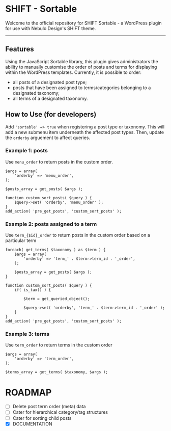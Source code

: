 # SHIFT - Sortable

Welcome to the official repository for SHIFT Sortable - a WordPress plugin for use with Nebulo Design's SHIFT theme.

-----------------------

## Features

Using the JavaScript Sortable library, this plugin gives administrators the ability to manually customise the order of posts and terms for displaying within the WordPress templates. Currently, it is possible to order:

- all posts of a designated post type;
- posts that have been assigned to terms/categories belonging to a designated taxonomy;
- all terms of a designated taxonomy.

## How to Use (for developers)

Add `'sortable' => true` when registering a post type or taxonomy. This will add a new submenu item underneath the affected post types. Then, update the `orderby` arguement to affect queries.

### Example 1: posts

Use `menu_order` to return posts in the custom order.

```
$args = array(
	'orderby' => 'menu_order',
);

$posts_array = get_posts( $args );
```

```
function custom_sort_posts( $query ) {
	$query->set( 'orderby', 'menu_order' );
}
add_action( 'pre_get_posts', 'custom_sort_posts' );
```

### Example 2: posts assigned to a term

Use `term_{$id}_order` to return posts in the custom order based on a particular term

```
foreach( get_terms( $taxonomy ) as $term ) {
	$args = array(
		'orderby' => 'term_' . $term->term_id . '_order',
	);

	$posts_array = get_posts( $args );
}
```

```
function custom_sort_posts( $query ) {
	if( is_tax() ) {

		$term = get_queried_object();

		$query->set( 'orderby', 'term_' . $term->term_id . '_order' );
	}
}
add_action( 'pre_get_posts', 'custom_sort_posts' );
```

### Example 3: terms

Use `term_order` to return terms in the custom order

```
$args = array(
	'orderby' => 'term_order',
);

$terms_array = get_terms( $taxonomy, $args );
```

# ROADMAP

- [ ] Delete post term order (meta) data
- [ ] Cater for hierarchical category/tag structures
- [ ] Cater for sorting child posts
- [x] DOCUMENTATION
